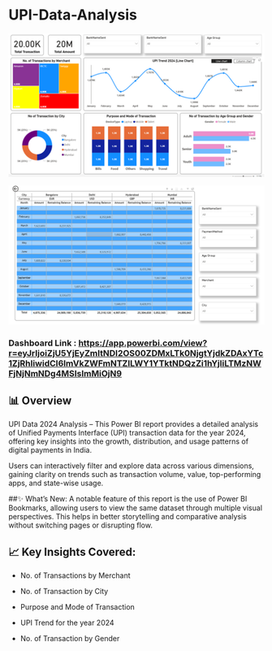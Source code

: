 # UPI-Data-Analysis

![Dashboard Screenshot](https://github.com/HilalAhmad01/UPI-Data-Analysis/blob/main/upi%20analysis%201.png)

![Dashboard Screenshot](https://github.com/HilalAhmad01/UPI-Data-Analysis/blob/main/UPI%20analysis%202.png)

### Dashboard Link : https://app.powerbi.com/view?r=eyJrIjoiZjU5YjEyZmItNDI2OS00ZDMxLTk0NjgtYjdkZDAxYTc1ZjRhIiwidCI6ImVkZWFmNTZlLWY1YTktNDQzZi1hYjliLTMzNWFjNjNmNDg4MSIsImMiOjN9

## 📊 Overview
UPI Data 2024 Analysis – 
This Power BI report provides a detailed analysis of Unified Payments Interface (UPI) transaction data for the year 2024, offering key insights into the growth, distribution, and usage patterns of digital payments in India.

Users can interactively filter and explore data across various dimensions, gaining clarity on trends such as transaction volume, value, top-performing apps, and state-wise usage.

##✨ What’s New:
A notable feature of this report is the use of Power BI Bookmarks, allowing users to view the same dataset through multiple visual perspectives. This helps in better storytelling and comparative analysis without switching pages or disrupting flow.


## 📈 Key Insights Covered:

- No. of Transactions by Merchant

-  No. of Transaction by City

-  Purpose and Mode of Transaction

-  UPI Trend for the year 2024

-   No. of Transaction by Gender
